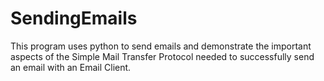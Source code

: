# SendingEmails
This program uses python to send emails and demonstrate the important aspects of the Simple Mail Transfer Protocol needed to successfully send an email with an Email Client.  
